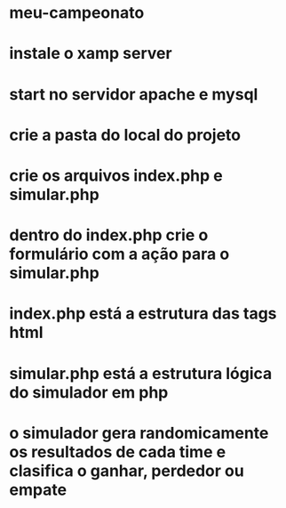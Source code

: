 # meu-campeonato
# instale o xamp server
# start no servidor apache e mysql
# crie a pasta do local do projeto
# crie os arquivos index.php e simular.php 
# dentro do index.php crie o formulário com a ação para o simular.php
# index.php está a estrutura das tags html
# simular.php está a estrutura lógica do simulador em php
# o simulador gera randomicamente os resultados de cada time e clasifica o ganhar, perdedor ou empate

